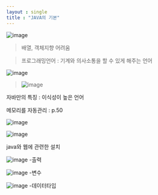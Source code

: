 ```yaml
---
layout : single
title : "JAVA의 기본"
---
```


![image](https://user-images.githubusercontent.com/105334682/177438267-1fb04933-7ae8-463b-bd05-e5c2d0b7992d.png)

>배열, 객체지향 어려움

>프로그래밍언어 : 기계와 의사소통을 할 수 있게 해주는 언어

![image](https://user-images.githubusercontent.com/105334682/177438646-684b343f-94b1-4822-b8ae-6fe766dd1758.png)


>![image](https://user-images.githubusercontent.com/105334682/177438943-861fdd26-a0a6-48fb-a899-b80b83d3a1aa.png)

자바만의 특징 : 이식성이 높은 언어

메모리를 자동관리 : p.50

![image](https://user-images.githubusercontent.com/105334682/177440108-81d7b5bc-8ed6-4b2d-828f-7dab2c67c275.png)

![image](https://user-images.githubusercontent.com/105334682/177441387-604cacae-e4e5-4530-9a10-00ca89bfd833.png)

java와 웹에 관련한 설치

![image](https://user-images.githubusercontent.com/105334682/177450253-1981e2ab-75b4-476a-9057-5a452fb8069b.png)
-출력

![image](https://user-images.githubusercontent.com/105334682/177453177-9072b724-d726-4daf-8792-77f70691649e.png)
-변수

![image](https://user-images.githubusercontent.com/105334682/177456926-f8c0a1eb-9e32-457b-acc2-b0044608ae6e.png)
-데이터타입
